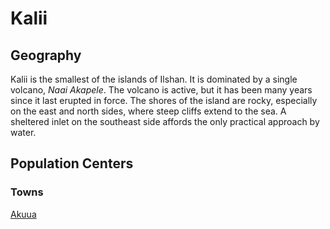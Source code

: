 # Kalii

## Geography

Kalii is the smallest of the islands of Ilshan. It is dominated by a single volcano, _Naai Akapele_. The volcano is active, but it has been many years since it last erupted in force. The shores of the island are rocky, especially on the east and north sides, where steep cliffs extend to the sea. A sheltered inlet on the southeast side affords the only practical approach by water.

## Population Centers

### Towns

[Akuua](Akuua.md)